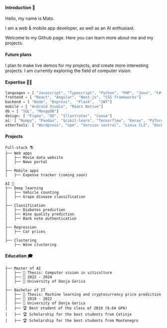 #### Introduction 👋

Hello, my name is Mato.

I am a web & mobile app developer, as well as an AI enthusiast.

Welcome to my Github page. Here you can learn more about me and my projects.

#### Future plans

I plan to make live demos for my projects, and create more interesting projects. I am currently exploring the field of computer vision.

#### Expertise 👨‍💻

```javascript
languages = [ "Javascript", "Typescript", "Python", "PHP", "Java", "C#"]
frontend = [ "React", "Angular", "Next.js", "CSS frameworks"]
backend = [ "Node", "Express",  "Flask",  "JWT"]
mobile = [ "Android Studio", "React Native"]
db = [ "SQL", "MongoDB"]
design: [ "Figma", "XD", "Illustrator", "Canva"]
ai: [ "Numpy", "Pandas", "Scikit-learn", "Tensorflow", "Keras", "PyTorch", "YOLO", "OpenCV"]
otherTools: [ "Wordpress", "npm", "Version control", "Linux CLI", "Docker"]
```

#### Projects
    Full-stack 🌎
    ├── Web apps
    │   ├── Movie data website
    │   ├── News portal
    │
    ├── Mobile apps
    │   ├── Expense tracker (coming soon)

    AI 🧠
    ├── Deep learning
    │   ├── Vehicle counting
    │   ├── Grape disease classification
    │
    ├── Classification
    │   ├── Diabetes prediction
    |   ├── Wine quality prediction
    |   ├── Bank note authentication
    │
    ├── Regression
    │   ├── Car prices    
    │
    ├── Clustering
        ├── Wine clustering
#### Education 🎓
    ├── Master of AI
    │   ├── 📄 Thesis: Computer vision in viticulture
    │   ├── 📅 2022 - 2024
    │   ├── 🏫 University of Donja Gorica
    │
    ├── Bachelor of IT
    │   ├── 📄 Thesis: Machine learning and cryptocurrency price prediction
    │   ├── 📅 2019 - 2022
    │   ├── 🏫 University of Donja Gorica
    │   ├── 🏆 Best student of the class of 2019 (9.64 GPA)
    │   ├── 🏆 Scholarship for the best students from Cetinje
    │   ├── 🏆 Scholarship for the best students from Montenegro
